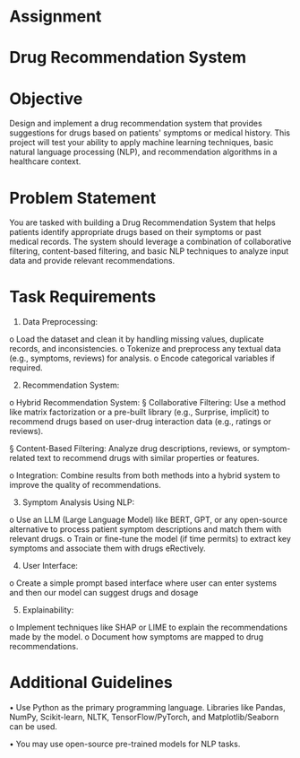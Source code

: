 # Assignment
# Drug Recommendation System

# Objective

Design and implement a drug recommendation system that provides suggestions for
drugs based on patients' symptoms or medical history. This project will test your ability
to apply machine learning techniques, basic natural language processing (NLP), and
recommendation algorithms in a healthcare context.

# Problem Statement

You are tasked with building a Drug Recommendation System that helps patients
identify appropriate drugs based on their symptoms or past medical records. The system
should leverage a combination of collaborative filtering, content-based filtering, and
basic NLP techniques to analyze input data and provide relevant recommendations.

# Task Requirements

1. Data Preprocessing:
   
o Load the dataset and clean it by handling missing values, duplicate
records, and inconsistencies.
o Tokenize and preprocess any textual data (e.g., symptoms, reviews) for
analysis.
o Encode categorical variables if required.

2. Recommendation System:

o Hybrid Recommendation System:
§ Collaborative Filtering: Use a method like matrix factorization or a
pre-built library (e.g., Surprise, implicit) to recommend drugs
based on user-drug interaction data (e.g., ratings or reviews).

§ Content-Based Filtering: Analyze drug descriptions, reviews, or
symptom-related text to recommend drugs with similar properties
or features.

o Integration: Combine results from both methods into a hybrid system to
improve the quality of recommendations.

3. Symptom Analysis Using NLP:
   
o Use an LLM (Large Language Model) like BERT, GPT, or any open-source
alternative to process patient symptom descriptions and match them
with relevant drugs.
o Train or fine-tune the model (if time permits) to extract key symptoms and
associate them with drugs eRectively.

4. User Interface:
   
o Create a simple prompt based interface where user can enter systems
and then our model can suggest drugs and dosage

5. Explainability:
   
o Implement techniques like SHAP or LIME to explain the
recommendations made by the model.
o Document how symptoms are mapped to drug recommendations.


# Additional Guidelines

• Use Python as the primary programming language. Libraries like Pandas,
NumPy, Scikit-learn, NLTK, TensorFlow/PyTorch, and Matplotlib/Seaborn can
be used.

• You may use open-source pre-trained models for NLP tasks.
